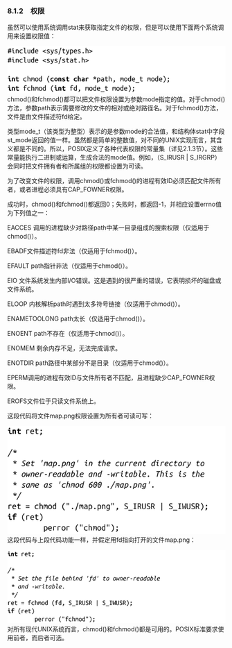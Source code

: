 ### 8.1.2　权限

虽然可以使用系统调用stat来获取指定文件的权限，但是可以使用下面两个系统调用来设置权限值：



![342.png](../images/342.png)
chmod()和fchmod()都可以把文件权限设置为参数mode指定的值。对于chmod()方法，参数path表示需要修改的文件的相对或绝对路径名。对于fchmod()方法，文件是由文件描述符fd给定。

类型mode_t（该类型为整型）表示的是参数mode的合法值，和结构体stat中字段st_mode返回的值一样。虽然都是简单的整数值，对不同的UNIX实现而言，其含义都是不同的。所以，POSIX定义了各种代表权限的常量集（详见2.1.3节）。这些常量能执行二进制或运算，生成合法的mode值。例如，（S_IRUSR | S_IRGRP）会同时把文件拥有者和所属组的权限都设置为可读。

为了改变文件的权限，调用chmod()或fchmod()的进程有效ID必须匹配文件所有者，或者进程必须具有CAP_FOWNER权限。

成功时，chmod()和fchmod()都返回0；失败时，都返回-1，并相应设置errno值为下列值之一：

EACCES 调用的进程缺少对路径path中某一目录组成的搜索权限（仅适用于chmod()）。

EBADF文件描述符fd非法（仅适用于fchmod()）。

EFAULT path指针非法（仅适用于chmod()）。

EIO 文件系统发生内部I/O错误。这是遇到的很严重的错误，它表明损坏的磁盘或文件系统。

ELOOP 内核解析path时遇到太多符号链接（仅适用于chmod()）。

ENAMETOOLONG path太长（仅适用于chmod()）。

ENOENT path不存在（仅适用于chmod()）。

ENOMEM 剩余内存不足，无法完成请求。

ENOTDIR path路径中某部分不是目录（仅适用于chmod()）。

EPERM调用的进程有效ID与文件所有者不匹配，且进程缺少CAP_FOWNER权限。

EROFS文件位于只读文件系统上。

这段代码将文件map.png权限设置为所有者可读可写：



![343.png](../images/343.png)
这段代码与上段代码功能一样，并假定用fd指向打开的文件map.png：



![344.png](../images/344.png)
对所有现代UNIX系统而言，chmod()和fchmod()都是可用的。POSIX标准要求使用前者，而后者可选。

